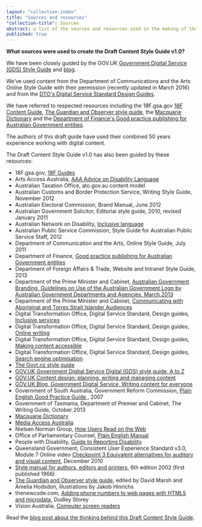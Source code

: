 ```yaml
---
layout: "collection-index"
title: "Sources and resources"
"collection-title": Sources
abstract: a list of the sources and resources used in the making of the GOV.AU Draft Content Style Guide v1.0 created by the Digital Transformation Office.
published: true
---
```


**What sources were used to create the Draft Content Style Guide v1.0?**

We have been closely guided by the GOV.UK [Government Digital Service (GDS) Style Guide](https://www.gov.uk/guidance/style-guide) and [blog](https://gds.blog.gov.uk/).

We’ve used content from the Department of Communications and the Arts Online Style Guide with their permission (recently updated in March 2016) and from the [DTO's Digital Service Standard Design Guides](https://www.dto.gov.au/standard/design-guides/).

We have referred to respected resources including the 18F.gsa.gov [18F Content Guide](https://pages.18f.gov/content-guide/), [The Guardian and Observer style guide](https://www.theguardian.com/info/series/guardian-and-observer-style-guide), the [Macquarie Dictionary](https://www.macquariedictionary.com.au/) and the [Department of Finance's Good practice publishing for Australian Government entities](https://www.finance.gov.au/publications/good-practice-publishing/).

The authors of this draft guide have used their combined 50 years experience working with digital content.

The Draft Content Style Guide v1.0 has also been guided by these resources:

- 18F.gsa.gov, [18F Guides](https://pages.18f.gov/guides/)
- Arts Access Australia, [AAA Advice on Disability Language](http://www.artsaccessaustralia.org/resources/advice-sheets/63-aaa-advice-on-disability-language)
- Australian Taxation Office, ato.gov.au content model
- Australian Customs and Border Protection Service, Writing Style Guide, November 2012
- Australian Electoral Commission, Brand Manual, June 2012
- Australian Government Solicitor, Editorial style guide, 2010, revised January 2011
- Australian Network on Disability, [Inclusive language](http://www.and.org.au/pages/inclusive-language.html)
- Australian Public Service Commission, Style Guide for Australian Public Service Staff, 2012
- Department of Communication and the Arts, Online Style Guide, July 2011
- Department of Finance, [Good practice publishing for Australian Government entities](https://www.finance.gov.au/publications/good-practice-publishing/)
- Department of Foreign Affairs & Trade, Website and Intranet Style Guide, 2013 
- Department of the Prime Minister and Cabinet, [Australian Government Branding, Guidelines on Use of the Australian Government Logo by Australian Government Departments and Agencies, March 2013](https://www.dpmc.gov.au/sites/default/files/publications/Australian_Government_Branding_Design_Guidelines.pdf)
- Department of the Prime Minister and Cabinet, [Communicating with Aboriginal and Torres Strait Islander Audiences](https://www.dpmc.gov.au/resource-centre/indigenous-affairs/communicating-aboriginal-and-torres-strait-islander-audiences)
- Digital Transformation Office, Digital Service Standard, Design guides, [Inclusive services](https://www.dto.gov.au/standard/design-guides/inclusive-services/)
- Digital Transformation Office, Digital Service Standard, Design guides, [Online writing](https://www.dto.gov.au/standard/design-guides/online-writing/)
- Digital Transformation Office, Digital Service Standard, Design guides, [Making content accessible](https://www.dto.gov.au/standard/design-guides/making-content-accessible/)
- Digital Transformation Office, Digital Service Standard, Design guides, [Search engine optimisation](https://www.dto.gov.au/standard/design-guides/search-engine-optimisation/)
- [The Govt.nz style guide](https://www.govt.nz/about/our-style-guide/)
- [GOV.UK Government Digital Service Digital (GDS) style guide, A to Z](https://www.gov.uk/guidance/style-guide/a-to-z-of-gov-uk-style)
- [GOV.UK Content design: planning, writing and managing content](https://www.gov.uk/guidance/content-design)
- [GOV.UK Blog, Government Digital Service, Writing content for everyone](https://gds.blog.gov.uk/2016/02/23/writing-content-for-everyone/)
- Government of South Australia, Government Reform Commission, [Plain English Good Practice Guide ](http://publicsector.sa.gov.au/wp-content/uploads/20070101-Good-practice-guide-Plain-English.pdf), 2007
- Government of Tasmania, Department of Premier and Cabinet, The Writing Guide, October 2013
- [Macquarie Dictionary](https://www.macquariedictionary.com.au/)
- [Media Access Australia](http://www.mediaaccess.org.au/)
- Nielsen Norman Group, [How Users Read on the Web](https://www.nngroup.com/articles/how-users-read-on-the-web/)
- Office of Parliamentary Counsel, [Plain English Manual](https://www.opc.gov.au/plain/docs.htm)
- People with Disability, [Guide to Reporting Disability](http://www.pwd.org.au/library/guide-to-reporting-disability.html)
- Queensland Government, Consistent User Experience Standard v3.0, Module 7 Online video [Checkpoint 3 Equivalent alternatives for auditory and visual content](http://www.qld.gov.au/web/cue/module7/checkpoints/checkpoint03/), December 2010
- [Style manual for authors, editors and printers](http://www.australia.gov.au/about-government/publications/style-manual), 6th edition 2002 (first published 1966) 
- [The Guardian and Observer style guide](https://www.theguardian.com/info/series/guardian-and-observer-style-guide), edited by David Marsh and Amelia Hodsdon, illustrations by Jakob Hinrichs
- thenewcode.com, [Adding phone numbers to web pages with HTML5 and microdata](http://thenewcode.com/536/Adding-Phone-Numbers-To-Web-Pages-With-HTML5-and-Microdata), Dudley Storey
- Vision Australia, [Computer screen readers](http://www.visionaustralia.org/living-with-low-vision/learning-to-live-independently/using-technology-and-computers/technology-overview/computer-screen-readers)

Read the [blog post about the thinking behind this Draft Content Style Guide](https://www.dto.gov.au/blog/walking-the-talk/).
